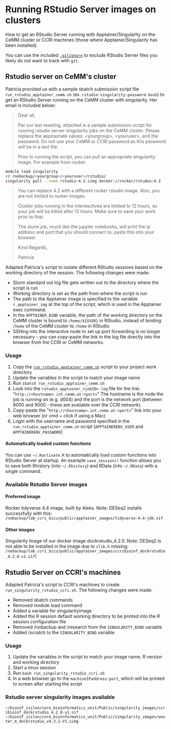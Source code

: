 # Running RStudio Server images on clusters

How to get an RStudio Server running with Apptainer/Singularity on the CeMM cluster or CCRI machines (those where Apptainer/Singularity
 has been installed).

You can use the included [`.gitignore`](.gitignore) to exclude RStudio Server files you likely do not want to track with `git`.

## Rstudio server on CeMM's cluster

Patricia provided us with a sample sbatch submission script file `run_rstudio_apptainer_cemm.sh`
 (ex. `rstudio-singularity-password.bash`) to get an RStudio Server running on the
  CeMM cluster with singularity. Her email is included below:

> Dear all,
>
>Per our last meeting, attached is a sample submission script for running rstudio
 server singularity jobs on the CeMM cluster.  Please replace the appropriate
  values: \<yourgroup\>, \<youruser\>, and the password.  Do not use your CeMM or
   CCRI password as this password will be in a text file.
>
>Prior to running the script, you can pull an appropriate singularity image. For
 example from rocker:

```bash
module load singularity
cd /nobackup/<yourgroup>/<youruser>/rstudio/
singularity pull --name rstudio-4.2.simg docker://rocker/rstudio:4.2
 ```
>
>You can replace 4.2 with a different rocker rstudio image.  Also, you are not limited
 to rocker images.
>
>Cluster jobs running in the intereactiveq are limited to 12 hours, so your job
 will be killed after 12 hours.  Make sure to save your work prior to that.  
>
>The slurm job, much like the jupyter notebooks, will print the ip address and port
 that you should connect to; paste this into your browser.
>
>Kind Regards,
>
>Patricia

Adapted Patricia's script to isolate different RStudio sessions based on the working
 directory of the session. The following changes were made:

- Slurm standard out log file gets written out to the directory where the script
 is run
- Working directory is set as the path from where the script is run
- The path to the Apptainer image is specified to the variable `r_apptainer_img`
 at the top of the script, which is used in the Apptainer exec command.
- In the `APPTAINER_BIND` variable, the path of the working directory on the CeMM
 cluster is bound to `/home/${USER}` in RStudio, instead of binding `/home` of
 the CeMM cluster to `/home` in RStudio
- SSHing into the interactive node to set up port forwarding is no longer necessary -
  you can copy-paste the link in the log file directly into the browser from the CCRI
  or CeMM networks.

### Usage

1. Copy the [`run_rstudio_apptainer_cemm.sh`](run_rstudio_apptainer_cemm.sh)
  script to your project work directory
2. Update the variables in the script to match your image name
3. Run `sbatch run_rstudio_apptainer_cemm.sh`
4. Look into the `rstudio_apptainer_<jobID>.log` file for the link: "`http://<hostname>.int.cemm.at:<port>`"
  The hostname is the node the job is running on (e.g. d004) and the port is the network port (between 8000 and 9000 - these are available over the CCRI network).
5. Copy-paste the "`http://<hostname>.int.cemm.at:<port>`" link into your web browser (or cmd + click if using a Mac)
6. Login with the username and password specified in the `run_rstudio_apptainer_cemm.sh` script (`APPTAINERENV_USER` and `APPTAINERENV_PASSWORD`)

#### Automatically loaded custom functions

You can use `~/.Ractivate.R` to automatically load custom functions into RStudio Server at startup. An example `save_session()`
 function allows you to save both Rhistory (into `~/.Rhistory`) and RData (into `~/.RData`) with a single command.

### Available Rstudio Server images

#### Preferred image

Rocker tidyverse 4.4 image, built by Aleks. Note: DESeq2 installs successfully with
 this: \
`/nobackup/lab_ccri_bicu/public/apptainer_images/tidyverse-4.4-jdk.sif`

#### Other images

Singularity image of our docker image dockrstudio_4.2.0. Note: DESeq2 is not able
 to be installed in the image due to `zlib.h` missing: \
`/nobackup/lab_ccri_bicu/public/apptainer_images/ccribioinf_dockrstudio_4.2.0-v1.sif`\

## Rstudio Server on CCRI's machines

Adapted Patricia's script to CCRI's machines to create `run_singularity_rstudio_ccri.sh`.
 The following changes were made:

- Removed sbatch commands
- Removed module load command
- Added a variable for singularityimage
- Added the R session default working directory to be printed into the R session configuration file
- Removed /nobackup and /research from the `SINGULARITY_BIND` variable
- Added /scratch to the `SINGULARITY_BIND` variable

### Usage

1. Update the variables in the script to match your image name, R version and working directory
2. Start a tmux session
3. Run `bash run_singularity_rstudio_ccri.sh`
4. In a web browser go to the `machineIPaddress:port`, which will be printed to screen after starting the script

### Rstudio server singularity images available

 `~/bioinf_isilon/core_bioinformatics_unit/Public/singularity_images/ccribioinf_dockrstudio_4.2.0-v1.sif`
  `~/bioinf_isilon/core_bioinformatics_unit/Public/singularity_images/wouter_m_dockrstudio_v4.3.2-V1.simg`
